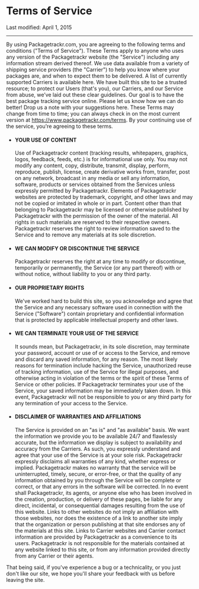 Terms of Service
================

Last modified: April 1, 2015

* * *

By using Packagetrackr.com, you are agreeing to the following terms and conditions ("Terms of Service"). These Terms apply to anyone who uses any version of the Packagetrackr website (the "Service") including any information stream derived thereof. We use data available from a variety of shipping service providers (the "Carrier") to help you know where your packages are, and when to expect them to be delivered. A list of currently supported Carriers is available here. We have built this site to be a trusted resource; to protect our Users (that's you), our Carriers, and our Service from abuse, we’ve laid out these clear guidelines. Our goal is to have the best package tracking service online. Please let us know how we can do better! Drop us a note with your suggestions here. These Terms may change from time to time; you can always check in on the most current version at https://www.packagetrackr.com/terms. By your continuing use of the service, you're agreeing to these terms.

*   #### YOUR USE OF CONTENT
    
    Use of Packagetrackr content (tracking results, whitepapers, graphics, logos, feedback, feeds, etc.) is for informational use only. You may not modify any content, copy, distribute, transmit, display, perform, reproduce, publish, license, create derivative works from, transfer, post on any network, broadcast in any media or sell any information, software, products or services obtained from the Services unless expressly permitted by Packagetrackr. Elements of Packagetrackr websites are protected by trademark, copyright, and other laws and may not be copied or imitated in whole or in part. Content other than that belonging to Packagetrackr may be licensed or otherwise published by Packagetrackr with the permission of the owner of the material. All rights in such materials are reserved to their respective owners. Packagetrackr reserves the right to review information saved to the Service and to remove any materials at its sole discretion.
    
*   #### WE CAN MODIFY OR DISCONTINUE THE SERVICE
    
    Packagetrackr reserves the right at any time to modify or discontinue, temporarily or permanently, the Service (or any part thereof) with or without notice, without liability to you or any third party.
    
*   #### OUR PROPRIETARY RIGHTS
    
    We've worked hard to build this site, so you acknowledge and agree that the Service and any necessary software used in connection with the Service ("Software") contain proprietary and confidential information that is protected by applicable intellectual property and other laws.
    
*   #### WE CAN TERMINATE YOUR USE OF THE SERVICE
    
    It sounds mean, but Packagetrackr, in its sole discretion, may terminate your password, account or use of or access to the Service, and remove and discard any saved information, for any reason. The most likely reasons for termination include hacking the Service, unauthorized reuse of tracking information, use of the Service for illegal purposes, and otherwise acting in violation of the terms or the spirit of these Terms of Service or other policies. If Packagetrackr terminates your use of the Service, your saved information may be immediately taken down. In this event, Packagetrackr will not be responsible to you or any third party for any termination of your access to the Service.
    
*   #### DISCLAIMER OF WARRANTIES AND AFFILIATIONS
    
    The Service is provided on an "as is" and "as available" basis. We want the information we provide you to be available 24/7 and flawlessly accurate, but the information we display is subject to availability and accuracy from the Carriers. As such, you expressly understand and agree that your use of the Service is at your sole risk. Packagetrackr expressly disclaims all warranties of any kind, whether express or implied. Packagetrackr makes no warranty that the service will be uninterrupted, timely, secure, or error-free, or that the quality of any information obtained by you through the Service will be complete or correct, or that any errors in the software will be corrected. In no event shall Packagetrackr, its agents, or anyone else who has been involved in the creation, production, or delivery of these pages, be liable for any direct, incidental, or consequential damages resulting from the use of this website. Links to other websites do not imply an affiliation with those websites, nor does the existence of a link to another site imply that the organization or person publishing at that site endorses any of the materials at this site. Links to Carrier websites and Carrier contact information are provided by Packagetrackr as a convenience to its users. Packagetrackr is not responsible for the materials contained at any website linked to this site, or from any information provided directly from any Carrier or their agents.
    

That being said, if you've experience a bug or a technicality, or you just don't like our site, we hope you'll share your feedback with us before leaving the site.